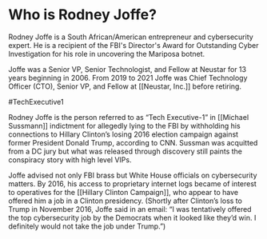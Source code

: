 # Who is Rodney Joffe?

Rodney Joffe is a South African/American entrepreneur and cybersecurity expert. He is a recipient of the FBI's Director's Award for Outstanding Cyber Investigation for his role in uncovering the Mariposa botnet.

Joffe was a Senior VP, Senior Technologist, and Fellow at Neustar for 13 years beginning in 2006. From 2019 to 2021 Joffe was Chief Technology Officer (CTO), Senior VP, and Fellow at [[Neustar, Inc.]] before retiring.

#TechExecutive1 

Rodney Joffe is the person referred to as “Tech Executive-1” in [[Michael Sussmann]] indictment for allegedly lying to the FBI by withholding his connections to Hillary Clinton’s losing 2016 election campaign against former President Donald Trump, according to CNN. Sussman was acquitted from a DC jury but what was released through discovery still paints the conspiracy story with high level VIPs.

Joffe advised not only FBI brass but White House officials on cybersecurity matters. By 2016, his access to proprietary internet logs became of interest to operatives for the [[Hillary Clinton Campaign]], who appear to have offered him a job in a Clinton presidency. (Shortly after Clinton’s loss to Trump in November 2016, Joffe said in an email: “I was tentatively offered the top cybersecurity job by the Democrats when it looked like they’d win. I definitely would not take the job under Trump.”)


  